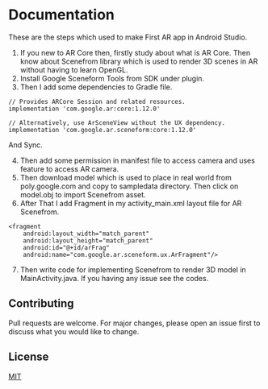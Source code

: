 # Documentation

These are the steps which used to make First AR app in Android Studio.


1.	If you new to AR Core then, firstly study about what is AR Core. Then know about Scenefrom library which is used to render 3D scenes in AR without having to learn OpenGL.
2.	Install Google Sceneform Tools from SDK under plugin.
3.	Then I add some dependencies to Gradle file.

```
// Provides ARCore Session and related resources.
implementation 'com.google.ar:core:1.12.0'

// Alternatively, use ArSceneView without the UX dependency.
implementation 'com.google.ar.sceneform:core:1.12.0'
```

And Sync.

4.	Then add some permission in manifest file to access camera and uses feature to access AR camera.
5.	Then download model which is used to place in real world from poly.google.com and copy to sampledata directory. Then click on model.obj to import Scenefrom asset.
6.	After That I add Fragment in my activity_main.xml layout file for AR Scenefrom.


```
<fragment
    android:layout_width="match_parent"
    android:layout_height="match_parent"
    android:id="@+id/arFrag"
    android:name="com.google.ar.sceneform.ux.ArFragment"/>
```

7.	Then write code for implementing Scenefrom to render 3D model in MainActivity.java. If you having any issue see the codes.


## Contributing
Pull requests are welcome. For major changes, please open an issue first to discuss what you would like to change.

## License
[MIT](https://choosealicense.com/licenses/mit/)

